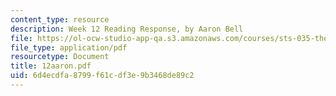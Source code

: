 ```yaml
---
content_type: resource
description: Week 12 Reading Response, by Aaron Bell
file: https://ol-ocw-studio-app-qa.s3.amazonaws.com/courses/sts-035-the-history-of-computing-spring-2004/6d4ecdfa8799f61cdf3e9b3468de89c2_12aaron.pdf
file_type: application/pdf
resourcetype: Document
title: 12aaron.pdf
uid: 6d4ecdfa-8799-f61c-df3e-9b3468de89c2
---
```

